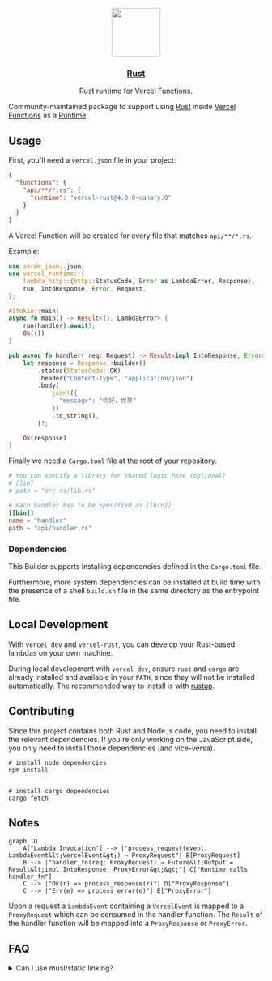 <p align="center">
  <a href="https://vercel.com">
    <img src="https://assets.vercel.com/image/upload/v1588805858/repositories/vercel/logo.png" height="96">
    <h3 align="center">Rust</h3>
  </a>
  <p align="center">Rust runtime for Vercel Functions.</p>
</p>

Community-maintained package to support using [Rust](https://www.rust-lang.org/) inside [Vercel Functions](https://vercel.com/docs/serverless-functions/introduction) as a [Runtime](https://vercel.com/docs/runtimes).

## Usage

First, you'll need a `vercel.json` file in your project:

```json
{
  "functions": {
    "api/**/*.rs": {
      "runtime": "vercel-rust@4.0.0-canary.0"
    }
  }
}
```

A Vercel Function will be created for every file that matches `api/**/*.rs`.

Example:

```rust
use serde_json::json;
use vercel_runtime::{
    lambda_http::{http::StatusCode, Error as LambdaError, Response},
    run, IntoResponse, Error, Request,
};

#[tokio::main]
async fn main() -> Result<(), LambdaError> {
    run(handler).await?;
    Ok(())
}

pub async fn handler(_req: Request) -> Result<impl IntoResponse, Error> {
    let response = Response::builder()
        .status(StatusCode::OK)
        .header("Content-Type", "application/json")
        .body(
            json!({
              "message": "你好，世界"
            })
            .to_string(),
        )?;

    Ok(response)
}
```

Finally we need a `Cargo.toml` file at the root of your repository.

```toml
# You can specify a library for shared logic here (optional)
# [lib]
# path = "src-rs/lib.rs"

# Each handler has to be specified as [[bin]]
[[bin]]
name = "handler"
path = "api/handler.rs"
```

### Dependencies

This Builder supports installing dependencies defined in the `Cargo.toml` file.

Furthermore, more system dependencies can be installed at build time with the presence of a shell `build.sh` file in the same directory as the entrypoint file.

## Local Development

With `vercel dev` and `vercel-rust`, you can develop your Rust-based lambdas on your own machine.

During local development with `vercel dev`, ensure `rust` and `cargo` are already installed and available in your `PATH`, since they will not be installed automatically. The recommended way to install is with [rustup](https://rustup.rs/).

## Contributing

Since this project contains both Rust and Node.js code, you need to install the relevant dependencies. If you're only working on the JavaScript side, you only need to install those dependencies (and vice-versa).

```shell
# install node dependencies
npm install


# install cargo dependencies
cargo fetch
```

## Notes

```mermaid
graph TD
    A["Lambda Invocation"] --> |"process_request(event: LambdaEvent&lt;VercelEvent&gt;) → ProxyRequest"| B[ProxyRequest]
    B --> |"handler_fn(req: ProxyRequest) → Future&lt;Output = Result&lt;impl IntoResponse, ProxyError&gt;&gt;"| C["Runtime calls handler_fn"]
    C --> |"Ok(r) => process_response(r)"| D["ProxyResponse"]
    C --> |"Err(e) => process_error(e)"| E["ProxyError"]
```

Upon a request a `LambdaEvent` containing a `VercelEvent` is mapped to a `ProxyRequest` which can be consumed in the handler function. The `Result` of the handler function will be mapped into a `ProxyResponse` or `ProxyError`.

<!-- ## Workspaces

```shell
.
├── api
│  ├── endpoint_1
│  │  ├── Cargo.toml
│  │  └── src
│  │     └── main.rs
│  └── endpoint_2
│     ├── Cargo.toml
│     └── src
│        └── main.rs
├── Cargo.lock
└── Cargo.toml
``` -->

## FAQ

<!-- <details>
  <summary>Are cargo workspaces supported?</summary>
  
Not quite. Cargo's workspaces feature is a great tool when working on multiple binaries and libraries in a single project. If a cargo workspace is found in the entrypoint, however, `vercel-rust` will fail to build.

To get around this limitation, create build entries in your `vercel.json` file for each `Cargo.toml` that represents a Function within your workspace. In your `.vercelignore`, you'll want to add any binary or library project folders that aren't needed for your lambdas to speed up the build process like your `Cargo.toml` workspace.

It's also recommended to have a `Cargo.lock` alongside your lambda `Cargo.toml` files to speed up the build process. You can do this by running cargo check or a similar command within each project folder that contains a lambda.

If you have a compelling case for workspaces to be supported by `vercel-rust` which are too cumbersome with this workaround, please submit an issue! We're always looking for feedback.

</details> -->

<details>
  <summary>Can I use musl/static linking?</summary>
  
Unfortunately, the AWS Lambda Runtime for Rust relies (tangentially) on `proc_macro`, which won't compile on musl targets. Without `musl`, all linking must be dynamic. If you have a crate that relies on system libraries like `postgres` or `mysql`, you can include those library files with the `includeFiles` config option and set the proper environment variables, config, etc. that you need to get the library to compile.

For more information, please see [this issue](https://github.com/mike-engel/vercel-rust/issues/2).

</details>
